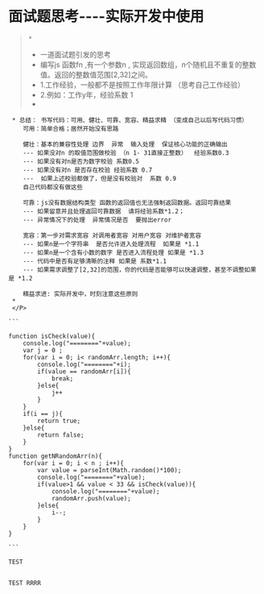 # 面试题思考----实际开发中使用


>     *
>	 * 一道面试题引发的思考
>	 * 编写js 函数fn ,有一个参数n , 实现返回数组，n个随机且不重复的整数值。返回的整数值范围[2,32]之间。
 >    * 1.工作经验，一般都不是按照工作年限计算 （思考自己工作经验）
 >    * 2.例如：工作y年，经验系数 1
 >    * 
     * 总结： 书写代码：可用、健壮、可靠、宽容、精益求精 （变成自己以后写代码习惯）
     	可用：简单合格；居然开始没有思路

     	健壮：基本的兼容性处理 边界  异常  输入处理  保证核心功能的正确输出
     	--- 如果没对n 的取值范围做校验 （n 1- 31直接正整数）  经验系数0.3
     	--- 如果没有对n是否为数字校验 系数0.5
     	--- 如果没有对n 是否存在校验 经验系数 0.7
     	---  如果上述校验都做了，但是没有校验对  系数 0.9
     	自己代码都没有做这些

     	可靠：js没有数据结构类型 函数的返回值也无法强制返回数据。返回可靠结果
     	--- 如果留意并且处理返回可靠数据  请将经验系数*1.2；
     	--- 异常情况下的处理  异常情况是否  要抛出error
        
        宽容：第一步对需求宽容 对调用者宽容 对用户宽容 对维护者宽容
        --- 如果n是一个字符串  是否允许进入处理流程  如果是 *1.1
        --- 如果n是一个含有小数的数字 是否进入流程处理 如果是 *1.3
        --- 代码中是否有足够清晰的注释 如果是 系数*1.1
        --- 如果需求调整了[2,32]的范围，你的代码是否能够可以快速调整，甚至不调整如果是 *1.2

		精益求进: 实际开发中，时刻注意这些原则
	 *
	 </P>

	```

	function isCheck(value){
		console.log("========"+value);
		var j = 0 ;
		for(var i = 0; i< randomArr.length; i++){
			console.log("========"+i);
			if(value == randomArr[i]){
				break; 
			}else{
				j++
			}
		}
		if(i == j){
			return true;
		}else{
			return false;
		}
	}
	function getNRandomArr(n){
		for(var i = 0; i < n ; i++){
			var value = parseInt(Math.random()*100);
			console.log("========"+value);
			if(value>1 && value < 33 && isCheck(value)){
				console.log("========"+value);
				randomArr.push(value);
			}else{
				i--;
			}
		}
	}

	```

    TEST


    TEST RRRR